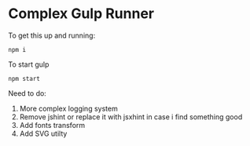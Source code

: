 Complex Gulp Runner
===

To get this up and running:

```
npm i
```

To start gulp

```
npm start
```

Need to do:
  1. More complex logging system
  2. Remove jshint or replace it with jsxhint in case i find something good
  3. Add fonts transform
  4. Add SVG utilty
